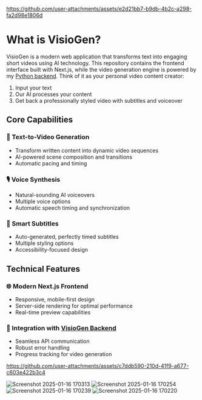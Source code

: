 
https://github.com/user-attachments/assets/e2d21bb7-b9db-4b2c-a298-fa2d98e1806d
# What is VisioGen?

VisioGen is a modern web application that transforms text into engaging short videos using AI technology. This repository contains the frontend interface built with Next.js, while the video generation engine is powered by my [Python backend](https://github.com/BigDexx/VisioGen). Think of it as your personal video content creator:

1. Input your text
2. Our AI processes your content
3. Get back a professionally styled video with subtitles and voiceover

## Core Capabilities

### 🎥 Text-to-Video Generation
- Transform written content into dynamic video sequences
- AI-powered scene composition and transitions
- Automatic pacing and timing

### 🎙️ Voice Synthesis
- Natural-sounding AI voiceovers
- Multiple voice options
- Automatic speech timing and synchronization

### 📝 Smart Subtitles
- Auto-generated, perfectly timed subtitles
- Multiple styling options
- Accessibility-focused design

## Technical Features

### 🌐 Modern Next.js Frontend
- Responsive, mobile-first design
- Server-side rendering for optimal performance
- Real-time preview capabilities

### 🔄 Integration with [VisioGen Backend](https://github.com/BigDexx/VisioGen)
- Seamless API communication
- Robust error handling
- Progress tracking for video generation
  

https://github.com/user-attachments/assets/c7ddb590-210d-41f9-a677-c603e422b3c4


![Screenshot 2025-01-16 170313](https://github.com/user-attachments/assets/33a466b5-198a-4773-8459-d2b5a45402d0)
![Screenshot 2025-01-16 170254](https://github.com/user-attachments/assets/6591d2c5-d5c6-4bb3-a3a4-ee0d1cb95c0f)
![Screenshot 2025-01-16 170239](https://github.com/user-attachments/assets/2d87b87b-84d0-44c4-ac66-bc4db4b7a6c4)
![Screenshot 2025-01-16 170220](https://github.com/user-attachments/assets/5dedbecd-d10b-459a-9799-f89b3b65a03c)
